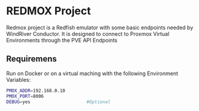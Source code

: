 # REDMOX Project
Redmox project is a Redfish emulator with some basic endpoints needed by WindRiver Conductor.
It is designed to connect to Proxmox Virtual Environments through the PVE API Endpoints

## Requiremens
Run on Docker or on a virtual maching with the following Environment Variables:

```bash
PMOX_ADDR=192.168.0.10
PMOX_PORT=8006
DEBUG=yes                     #Optional
```
